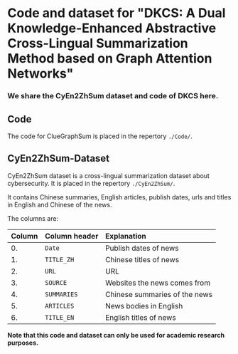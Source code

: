 
# Code and dataset for "DKCS: A Dual Knowledge-Enhanced Abstractive Cross-Lingual Summarization Method based on Graph Attention Networks"

### We share the CyEn2ZhSum dataset and code of DKCS here. 

## Code
The code for ClueGraphSum is placed in the repertory ```./Code/```. 

## CyEn2ZhSum-Dataset
CyEn2ZhSum dataset is a cross-lingual summarization dataset about cybersecurity. It is placed in the repertory ```./CyEn2ZhSum/```. 

It contains Chinese summaries, English articles,  publish dates, urls and  titles in English and Chinese of the news. 


The columns are:

| Column | Column header         | Explanation                  |
| :----- | :-------------------- | :--------------------------- |
| 0.     | `Date`                | Publish dates of news        |
| 1.     | `TITLE_ZH`            | Chinese titles of news       |
| 2.     | `URL`                 | URL                          |   
| 3.     | `SOURCE`              | Websites the news comes from |
| 4.     | `SUMMARIES`           | Chinese summaries of the news|
| 5.     | `ARTICLES`            | News bodies in English       |
| 6.     | `TITLE_EN`            | English titles of news       |             


**Note that this code and dataset can only be used for academic research purposes.**
